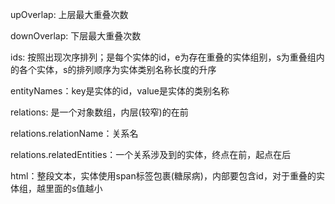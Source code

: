 upOverlap: 上层最大重叠次数

downOverlap: 下层最大重叠次数

ids: 按照出现次序排列；是每个实体的id，e为存在重叠的实体组别，s为重叠组内的各个实体，s的排列顺序为实体类别名称长度的升序

entityNames：key是实体的id，value是实体的类别名称

relations: 是一个对象数组，内层(较窄)的在前

relations.relationName：关系名

relations.relatedEntities：一个关系涉及到的实体，终点在前，起点在后

html：整段文本，实体使用span标签包裹(<span>糖尿病</span>)，内部要包含id，对于重叠的实体组，越里面的s值越小
